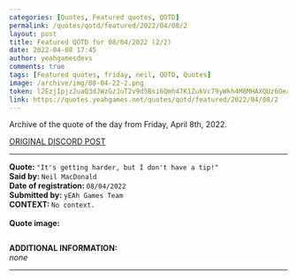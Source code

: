 ```yaml
---
categories: [Quotes, Featured quotes, QOTD]
permalink: /quotes/qotd/featured/2022/04/08/2
layout: post
title: Featured QOTD for 08/04/2022 (2/2)
date: 2022-04-08 17:45
author: yeahgamesdevs
comments: true
tags: [Featured quotes, friday, neil, QOTD, Quotes]
image: /archive/img/08-04-22-2.png
token: l2EzjIpjz2uaQ3dJWzGzJuT2v9d5Bsi6Qmh47K1ZukVc79yWkh4M8MHAXQUz6Oea1FUwXr2lt2trrSfazCeMV8Mp6GpaNXzLhk3B4aG0UxyraBwnw8VDgrBC5hn05I0OFD4SSByFdkHE
link: https://quotes.yeahgames.net/quotes/qotd/featured/2022/04/08/2
---
```

<!-- wp:paragraph -->
<p>Archive of the quote of the day from Friday, April 8th, 2022. </p>
<!-- /wp:paragraph -->

<!-- wp:buttons {"layout":{"type":"flex","justifyContent":"left"}} -->
<div class="wp-block-buttons"><!-- wp:button {"textColor":"vivid-cyan-blue","align":"center","style":{"border":{"radius":"18px"}},"className":"is-style-fill"} -->
<div class="wp-block-button aligncenter is-style-fill"><a class="wp-block-button__link has-vivid-cyan-blue-color has-text-color" href="https://discord.com/channels/887052880782176266/958100064079839303/962169810916098138" style="border-radius:18px;">ORIGINAL DISCORD POST</a></div>
<!-- /wp:button --></div>
<!-- /wp:buttons -->

<!-- wp:separator {"align":"center","className":"is-style-wide"} -->
<hr class="wp-block-separator aligncenter has-alpha-channel-opacity is-style-wide" />
<!-- /wp:separator -->

<!-- wp:paragraph -->
<p><strong>Quote: </strong><code>"It's getting harder, but I don't have a tip!"</code><br><strong>Said by: </strong><code>Neil MacDonald</code><br><strong>Date of registration: </strong><code>08/04/2022</code> <br><strong>Submitted by: </strong><code>yEAh Games Team</code><br><strong>CONTEXT: </strong><code>No context.</code><br><br><strong>Quote image:</strong></p>
<!-- /wp:paragraph -->

<!-- wp:image {"sizeSlug":"large","linkDestination":"none"} -->
<figure class="wp-block-image size-large"><img src="/archive/img/08-04-22-2.png" alt="" /></figure>
<!-- /wp:image -->

<!-- wp:paragraph -->
<p><strong>ADDITIONAL INFORMATION:</strong><br><em>none</em></p>
<!-- /wp:paragraph -->

<!-- wp:separator {"className":"is-style-wide"} -->
<hr class="wp-block-separator has-alpha-channel-opacity is-style-wide" />
<!-- /wp:separator -->
